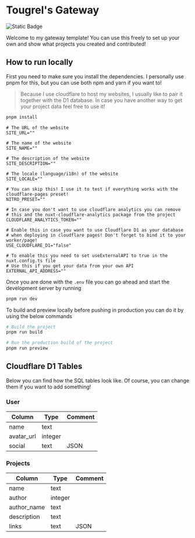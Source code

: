# Tougrel's Gateway

![Static Badge](https://shieldsio.tougrel.dev/badge/Powered_by_Cloudflare-F38020?style=for-the-badge&logo=Cloudflare&logoColor=white)

Welcome to my gateway template! You can use this freely to set up your own
and show what projects you created and contributed!

## How to run locally

First you need to make sure you install the dependencies.
I personally use pnpm for this, but you can use both npm and yarn if you want to!

> Because I use cloudflare to host my websites, I usually like to pair it together with the D1 database. In case you
> have another way to get your project data feel free to use it!

```bash
pnpm install
```

```dotenv
# The URL of the website
SITE_URL=""

# The name of the website
SITE_NAME=""

# The description of the website
SITE_DESCRIPTION=""

# The locale (language/i18n) of the website
SITE_LOCALE=""

# You can skip this! I use it to test if everything works with the cloudflare-pages preset!
NITRO_PRESET=""

# In case you don't want to use cloudflare analytics you can remove
# this and the nuxt-cloudflare-analytics package from the project
CLOUDFLARE_ANALYTICS_TOKEN=""

# Enable this in case you want to use Cloudflare D1 as your database
# when deploying in cloudflare pages! Don't forget to bind it to your worker/page!
USE_CLOUDFLARE_D1="false"

# To enable this you need to set useExternalAPI to true in the nuxt.config.ts file
# Use this if you get your data from your own API
EXTERNAL_API_ADDRESS=""
```

Once you are done with the `.env` file you can go ahead and start the development server by running

```bash
pnpm run dev
```

To build and preview locally before pushing in production you can do it by using the below commands

```bash
# Build the project
pnpm run build

# Run the production build of the project
pnpm run preview
```

## Cloudflare D1 Tables

Below you can find how the SQL tables look like. Of course, you can change them if you want to add something!

### User

| Column     | Type    | Comment |
| ---------- | ------- | ------- |
| name       | text    |         |
| avatar_url | integer |         |
| social     | text    | JSON    |

### Projects

| Column      | Type    | Comment |
| ----------- | ------- | ------- |
| name        | text    |         |
| author      | integer |         |
| author_name | text    |         |
| description | text    |         |
| links       | text    | JSON    |
